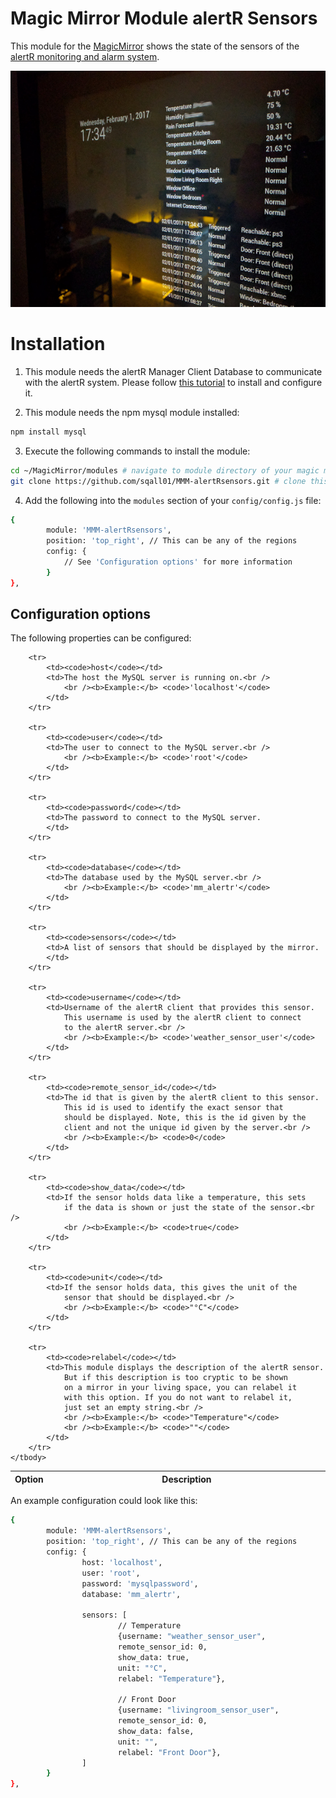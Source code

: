 # Magic Mirror Module alertR Sensors
This module for the [MagicMirror](https://github.com/MichMich/MagicMirror) shows the state of the sensors of the [alertR monitoring and alarm system](https://github.com/sqall01/alertR).

![MagicMirror](pics/magicmirror.jpg)

# Installation

1. This module needs the alertR Manager Client Database to communicate with the alertR system. Please follow [this tutorial](https://github.com/sqall01/alertR/wiki/Tutorial-ManagerClientDatabase) to install and configure it.

2. This module needs the npm mysql module installed:

```bash
npm install mysql
```

3. Execute the following commands to install the module:

```bash
cd ~/MagicMirror/modules # navigate to module directory of your magic mirror
git clone https://github.com/sqall01/MMM-alertRsensors.git # clone this module
```

4. Add the following into the `modules` section of your `config/config.js` file:

```bash
{
        module: 'MMM-alertRsensors',
        position: 'top_right', // This can be any of the regions
        config: {
        	// See 'Configuration options' for more information
        }
},
```

## Configuration options

The following properties can be configured:

<table width="100%">
	<!-- why, markdown... -->
	<thead>
		<tr>
			<th>Option</th>
			<th width="100%">Description</th>
		</tr>
	<thead>
	<tbody>

		<tr>
			<td><code>host</code></td>
			<td>The host the MySQL server is running on.<br />
				<br /><b>Example:</b> <code>'localhost'</code>
			</td>
		</tr>

		<tr>
			<td><code>user</code></td>
			<td>The user to connect to the MySQL server.<br />
				<br /><b>Example:</b> <code>'root'</code>
			</td>
		</tr>

		<tr>
			<td><code>password</code></td>
			<td>The password to connect to the MySQL server.
			</td>
		</tr>

		<tr>
			<td><code>database</code></td>
			<td>The database used by the MySQL server.<br />
				<br /><b>Example:</b> <code>'mm_alertr'</code>
			</td>
		</tr>

		<tr>
			<td><code>sensors</code></td>
			<td>A list of sensors that should be displayed by the mirror.
			</td>
		</tr>

		<tr>
			<td><code>username</code></td>
			<td>Username of the alertR client that provides this sensor.
				This username is used by the alertR client to connect
				to the alertR server.<br />
				<br /><b>Example:</b> <code>'weather_sensor_user'</code>
			</td>
		</tr>

		<tr>
			<td><code>remote_sensor_id</code></td>
			<td>The id that is given by the alertR client to this sensor.
				This id is used to identify the exact sensor that
				should be displayed. Note, this is the id given by the
				client and not the unique id given by the server.<br />
				<br /><b>Example:</b> <code>0</code>
			</td>
		</tr>

		<tr>
			<td><code>show_data</code></td>
			<td>If the sensor holds data like a temperature, this sets
				if the data is shown or just the state of the sensor.<br />
				<br /><b>Example:</b> <code>true</code>
			</td>
		</tr>

		<tr>
			<td><code>unit</code></td>
			<td>If the sensor holds data, this gives the unit of the
				sensor that should be displayed.<br />
				<br /><b>Example:</b> <code>"°C"</code>
			</td>
		</tr>

		<tr>
			<td><code>relabel</code></td>
			<td>This module displays the description of the alertR sensor.
				But if this description is too cryptic to be shown
				on a mirror in your living space, you can relabel it
				with this option. If you do not want to relabel it,
				just set an empty string.<br />
				<br /><b>Example:</b> <code>"Temperature"</code>
				<br /><b>Example:</b> <code>""</code>
			</td>
		</tr>
	</tbody>
</table>

An example configuration could look like this:

```bash
{
        module: 'MMM-alertRsensors',
        position: 'top_right', // This can be any of the regions
        config: {
                host: 'localhost',
                user: 'root',
                password: 'mysqlpassword',
                database: 'mm_alertr',

                sensors: [
                        // Temperature
                        {username: "weather_sensor_user",
                        remote_sensor_id: 0,
                        show_data: true,
                        unit: "°C",
                        relabel: "Temperature"},

                        // Front Door
                        {username: "livingroom_sensor_user",
                        remote_sensor_id: 0,
                        show_data: false,
                        unit: "",
                        relabel: "Front Door"},
                ]
        }
},
```
